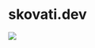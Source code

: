 # skovati.dev

![](https://user-images.githubusercontent.com/49844593/180702225-6cd066e0-85fa-4838-92c4-316e8a52c1ac.png)
